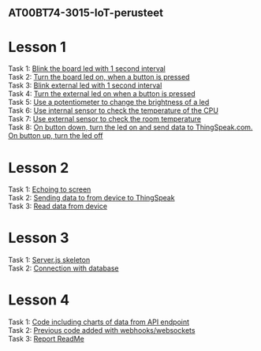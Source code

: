 ## AT00BT74-3015-IoT-perusteet

# Lesson 1
Task 1: [Blink the board led with 1 second interval](https://github.com/MtrS4n0/AT00BT74-3015-IoT-perusteet/blob/584a2a84ebe72c988137163139729655580c43d4/L1_T1)<br />
Task 2: [Turn the board led on, when a button is pressed](https://github.com/MtrS4n0/AT00BT74-3015-IoT-perusteet/blob/9ff26e83be782f1bdf6c37522f208a795b9bb45d/L1_T2)<br />
Task 3: [Blink external led with 1 second interval](https://github.com/MtrS4n0/AT00BT74-3015-IoT-perusteet/blob/3a8f630d9b8d3c3e5d0e41dd766b82a8e8feb3d2/L1_T3)<br />
Task 4: [Turn the external led on when a button is pressed](https://github.com/MtrS4n0/AT00BT74-3015-IoT-perusteet/blob/3a8f630d9b8d3c3e5d0e41dd766b82a8e8feb3d2/L1_T4)<br />
Task 5: [Use a potentiometer to change the brightness of a led](https://github.com/MtrS4n0/AT00BT74-3015-IoT-perusteet/blob/3a8f630d9b8d3c3e5d0e41dd766b82a8e8feb3d2/L1_T5)<br />
Task 6: [Use internal sensor to check the temperature of the CPU](https://github.com/MtrS4n0/AT00BT74-3015-IoT-perusteet/blob/3a8f630d9b8d3c3e5d0e41dd766b82a8e8feb3d2/L1_T6)<br />
Task 7: [Use external sensor to check the room temperature]()<br />
Task 8: [On button down, turn the led on and send data to ThingSpeak.com. On button up, turn the led off]()<br />

# Lesson 2
Task 1: [Echoing to screen](https://github.com/MtrS4n0/AT00BT74-3015-IoT-perusteet/blob/0822aed2c19d2a6ca1992acd78214a9d7b10546a/L2_T1)<br />
Task 2: [Sending data to from device to ThingSpeak](https://github.com/MtrS4n0/AT00BT74-3015-IoT-perusteet/blob/0822aed2c19d2a6ca1992acd78214a9d7b10546a/L2_T2)<br />
Task 3: [Read data from device](https://github.com/MtrS4n0/AT00BT74-3015-IoT-perusteet/blob/0822aed2c19d2a6ca1992acd78214a9d7b10546a/L2_T3)<br />

# Lesson 3
Task 1: [Server.js skeleton](https://github.com/MtrS4n0/AT00BT74-3015-IoT-perusteet/blob/cf66e64ba8edad97ea77bd7286fb06f13e70ce44/L3_T1)<br />
Task 2: [Connection with database](https://github.com/MtrS4n0/AT00BT74-3015-IoT-perusteet/blob/0822aed2c19d2a6ca1992acd78214a9d7b10546a/L3_T1)<br />

# Lesson 4
Task 1: [Code including charts of data from API endpoint]()<br />
Task 2: [Previous code added with webhooks/websockets]()<br />
Task 3: [Report ReadMe]()
